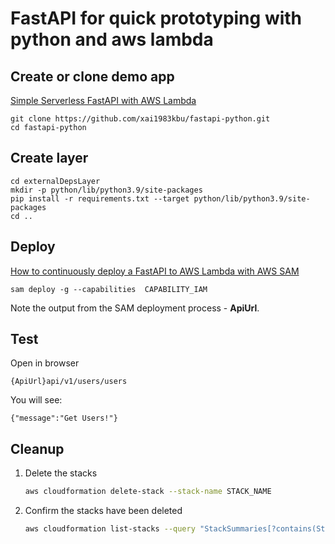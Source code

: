 # FastAPI for quick prototyping with python and aws lambda

## Create or clone demo app
[Simple Serverless FastAPI with AWS Lambda](https://www.deadbear.io/simple-serverless-fastapi-with-aws-lambda/)

```
git clone https://github.com/xai1983kbu/fastapi-python.git
cd fastapi-python
```

## Create layer
```
cd externalDepsLayer
mkdir -p python/lib/python3.9/site-packages
pip install -r requirements.txt --target python/lib/python3.9/site-packages
cd ..
```

## Deploy
[How to continuously deploy a FastAPI to AWS Lambda with AWS SAM](https://iwpnd.pw/articles/2020-01/deploy-fastapi-to-aws-lambda)
```
sam deploy -g --capabilities  CAPABILITY_IAM
```
Note the output from the SAM deployment process - **ApiUrl**.

## Test

Open in browser
```
{ApiUrl}api/v1/users/users
```
You will see:
```
{"message":"Get Users!"}
```


## Cleanup

1. Delete the stacks
    ```bash
    aws cloudformation delete-stack --stack-name STACK_NAME
    ```
2. Confirm the stacks have been deleted
    ```bash
    aws cloudformation list-stacks --query "StackSummaries[?contains(StackName,'STACK_NAME')].StackStatus"
    ```

